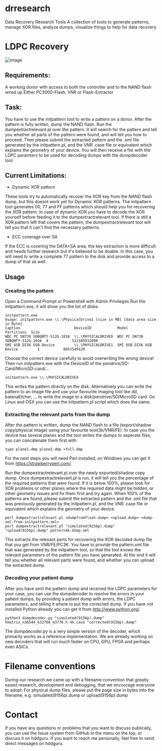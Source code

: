 # drresearch
Data Recovery Research Tools
A collection of tools to generate patterns, manage XOR files, analyze dumps, visualize things to help for data recovery

# LDPC Recovery
![image](https://github.com/thesourcerer8/drresearch/assets/6086693/0e9b1fd8-f90d-4430-9abe-d708bfd58b6f)

## Requirements:
A working donor with access to both the controller and to the NAND flash wired up
Either PC3000-Flash, VNR or Flash-Extractor

## Task:
You have to use the initpattern tool to write a pattern on a donor.
After the pattern is fully written, dump the NAND flash.
Run the dumpextractrelevant.pl over the pattern. It will search for the pattern and tell you whether all parts of the pattern were found, and will tell you how to proceed.
Then please submit the extracted pattern and the .xml file generated by the initpattern.pl, and the VNR .case file or equivalent which explains the geometry of your device.
You will then receive a file with the LDPC paramters to be used for decoding dumps with the dumpdecoder tool.

## Current Limitations:
* Dynamic XOR pattern

These tools try to automatically recover the XOR key from the NAND flash dump, but this doesnt work yet for Dynamic XOR patterns. The initpattern tool generates 00, 77 and FF patterns which should help you for recovering the XOR pattern. In case of dynamic XOR you have to decode the XOR yourself before feeding it to the dumpextractrelevant tool. If there is still a XOR pattern left that covers the pattern, the dumpextractrelevant tool will tell you that it can't find the necessary patterns.

* ECC coverage over SA

If the ECC is covering the DATA+SA area, the key extraction is more difficult and needs further research but it's believed to be doable. In this case, you will need to write a complete 77 pattern to the disk and provide access to a dump of that as well.

## Usage

### Creating the pattern
Open a Command Prompt or Powershell with Admin Privileges
Run the initpattern.exe, it will show you the list of disks:
```
initpattern.exe
Usage: initpattern.exe \\.\PhysicalDrive1 [size in MB] [data area size in Byte]
Caption                         DeviceID            Model                           Partitions  Size
WDC PC SN730 SDBQNTY-512G-1016  \\.\PHYSICALDRIVE0  WDC PC SN730 SDBQNTY-512G-1016  4           512105932800
SMI USB DISK USB Device         \\.\PHYSICALDRIVE1  SMI USB DISK USB Device         1           8052549120
```
Choose the correct device carefully to avoid overwriting the wrong device!
Then run initpattern.exe with the DeviceID of the pendrive/SD-Card/MicroSD-card/...
```
initpattern.exe \\.\PHYSICALDRIVE4
```
This writes the pattern directly on the disk.
Alternatively you can write the pattern to an image file and use your favourite imaging tool like dd, balenaEtcher, ... to write the image to a disk/pendrive/SD/MicroSD card.
On Linux and OSX you can use the initpattern.pl script which does the same.

### Extracting the relevant parts from the dump
After the pattern is written, dump the NAND flash to a file (export/shadow copy/physical image)  using your favourite tool(3k/VNR/FE).
In case you the device has several planes and the tool writes the dumps to seperate files, you can concatenate them first with
```
type plane1.dmp plane2.dmp >full.dmp
```
For the next steps you will need Perl installed, on Windows you can get it from https://strawberryperl.com/.

Run the dumpextractrelevant.pl over the newly exported/shadow copy dump. Once dumpextractrelevant.pl is run, it will tell you the percentage of the required patterns that were found. If it is below 100%, please look for XOR problems or other planes where the required data might be hidden, or other geometry issues and fix them first and try again. When 100% of the patterns are found, please submit the extracted pattern and the .xml file that was previously generated by the initpattern.pl, and the VNR .case file or equivalent which explains the geometry of your device.

```
perl dumpextractrelevant.pl <dumpfromflash.dump> <upload.dump> <dump-xml-from-initpattern.xml>
perl dumpextractrelevant.pl "simulated(9156p).dump" "upload(9156p).dump" pattern4k.dump.xml
```
This extracts the relevant parts for recovering the XOR decoded dump file that you get from VNR/FE/PC3K. You have to provide the pattern.xml file that was generated by the initpattern tool, so that the tool knows the relevant parameters of the pattern file you have generated. At the end it will tell you whether all relevant parts were found, and whether you can upload the extracted dump.

### Decoding your patient dump
After you have sent the pattern dump and received the LDPC parameters for your case, you can use the dumpdecoder to resolve the errors in your patient dumps, by providing a patient dump with errors, the LDPC parameters, and telling it where to put the corrected dump. If you have not installed Python already you can get it from http://www.python.org/
```
python3 dumpdecoder.py "simulated(9156p).dump" hmatrix_n36544_k32768_m3776.h 4k.case "corrected(9156p).dump"
```
The dumpdecoder.py is a very simple version of the decoder, which primarily works as a reference implementation. We are already working on new decoders that will run much faster on CPU, GPU, FPGA and perhaps even ASICs.

# Filename conventions
During our research we came up with a filename convention that greatly eased research, development and debugging, that we encourage everyone to adopt:
For physical dump files, please put the page size in bytes into the filename, e.g. simulated(9156p).dump or upload(9156p).dump

# Contact
If you have any questions or problems that you want to discuss publically, you can use the Issue system from GitHub in the menu on the top, or discuss it on hddguru. If you want to reach me personally, feel free to send direct messages on hddguru.
